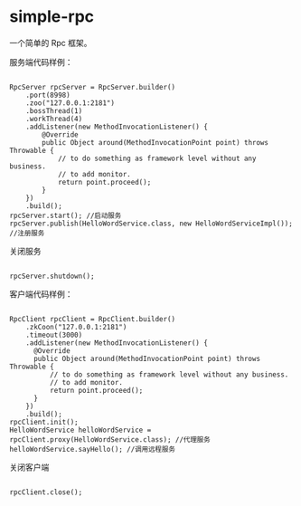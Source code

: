 # simple-rpc

一个简单的 Rpc 框架。

服务端代码样例：
<pre><code>
RpcServer rpcServer = RpcServer.builder()
    .port(8998)
    .zoo("127.0.0.1:2181")
    .bossThread(1)
    .workThread(4)
    .addListener(new MethodInvocationListener() {
        @Override
        public Object around(MethodInvocationPoint point) throws Throwable {
            // to do something as framework level without any business.
            // to add monitor.
            return point.proceed();
        }
    })
    .build();
rpcServer.start(); //启动服务
rpcServer.publish(HelloWordService.class, new HelloWordServiceImpl()); //注册服务
</code></pre>

关闭服务
<pre><code>
rpcServer.shutdown();
</code></pre>

客户端代码样例：
<pre><code>
RpcClient rpcClient = RpcClient.builder()
    .zkCoon("127.0.0.1:2181")
    .timeout(3000)
    .addListener(new MethodInvocationListener() {
      @Override
      public Object around(MethodInvocationPoint point) throws Throwable {
          // to do something as framework level without any business.
          // to add monitor.
          return point.proceed();
      }
    })
    .build();
rpcClient.init();
HelloWordService helloWordService = rpcClient.proxy(HelloWordService.class); //代理服务
helloWordService.sayHello(); //调用远程服务
</code></pre>

关闭客户端
<pre><code>
rpcClient.close();
</code></pre>